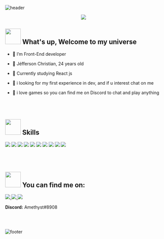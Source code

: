 
![header](https://capsule-render.vercel.app/api?type=waving&color=timeGradient&height=200&section=header&text=WELCOME&animation=fadeIn&fontSize=70&fontAlign=70&fontColor=0e1116&theme=gruvbox_light)

<p align="center"><img src="https://user-images.githubusercontent.com/99052195/199123954-3ccee5bd-d7dc-400c-8eee-0f90e6979b4b.png"></p>

<h2 align="left"> <img src="https://user-images.githubusercontent.com/99052195/199125301-8c606949-2add-4e48-8089-70659cd8e6e7.gif" width="50px"/> What's up, Welcome to my universe </h2>

-  🌟 I’m Front-End developer

-  🌟 Jéfferson Christian, 24 years old 

-  🌟 Currently studying React js 

-  🌟 i looking for my first experience in dev, and if u interest chat on me 

-  🌟 i love games so you can find me on Discord to chat and play anything

<br></br>

<h2 align="left"> <img src="https://user-images.githubusercontent.com/99052195/199128070-e1c0f0eb-972e-4510-9272-40cd63587d79.gif" width="50px"/> Skills </h2>

<img src="https://camo.githubusercontent.com/aeddc848275a1ffce386dc81c04541654ca07b2c43bbb8ad251085c962672aea/68747470733a2f2f696d672e736869656c64732e696f2f62616467652f6a6176617363726970742d2532333332333333302e7376673f7374796c653d666f722d7468652d6261646765266c6f676f3d6a617661736372697074266c6f676f436f6c6f723d253233463744463145" /> <img src="https://camo.githubusercontent.com/49fbb99f92674cc6825349b154b65aaf4064aec465d61e8e1f9fb99da3d922a1/68747470733a2f2f696d672e736869656c64732e696f2f62616467652f68746d6c352d2532334533344632362e7376673f7374796c653d666f722d7468652d6261646765266c6f676f3d68746d6c35266c6f676f436f6c6f723d7768697465" /> <img src="https://camo.githubusercontent.com/e6b67b27998fca3bccf4c0ee479fc8f9de09d91f389cccfbe6cb1e29c10cfbd7/68747470733a2f2f696d672e736869656c64732e696f2f62616467652f637373332d2532333135373242362e7376673f7374796c653d666f722d7468652d6261646765266c6f676f3d63737333266c6f676f436f6c6f723d7768697465" /> <img src="https://camo.githubusercontent.com/ab4c3c731a174a63df861f7b118d6c8a6c52040a021a552628db877bd518fe84/68747470733a2f2f696d672e736869656c64732e696f2f62616467652f72656163742d2532333230323332612e7376673f7374796c653d666f722d7468652d6261646765266c6f676f3d7265616374266c6f676f436f6c6f723d253233363144414642" /> <img src="https://camo.githubusercontent.com/aa2d67d682b7d59cb0955695b192fc1390c9da34e90aa0c63079c411d01a9c66/68747470733a2f2f696d672e736869656c64732e696f2f62616467652f534153532d686f7470696e6b2e7376673f7374796c653d666f722d7468652d6261646765266c6f676f3d53415353266c6f676f436f6c6f723d7768697465" /> <img src="https://camo.githubusercontent.com/b768ae6e4f89b74512e6de02a8367fd71465bc3d88ef1cf2f1622e2017c32bea/68747470733a2f2f696d672e736869656c64732e696f2f62616467652f626f6f7473747261702d2532333536334437432e7376673f7374796c653d666f722d7468652d6261646765266c6f676f3d626f6f747374726170266c6f676f436f6c6f723d7768697465" /> <img src="https://camo.githubusercontent.com/a65fcdf7030d79c00f4c3d8bab84de39107f5777fca4d12f0cb64440015183fe/68747470733a2f2f696d672e736869656c64732e696f2f62616467652f66697265626173652d2532333033394245352e7376673f7374796c653d666f722d7468652d6261646765266c6f676f3d6669726562617365" /> <img src="https://camo.githubusercontent.com/9a8ccd8ae319ddac9934db226e7834d7e1c61a31076e7d7c04ecb5bf352967aa/68747470733a2f2f696d672e736869656c64732e696f2f62616467652f6669676d612d2532334632344531452e7376673f7374796c653d666f722d7468652d6261646765266c6f676f3d6669676d61266c6f676f436f6c6f723d7768697465" /> <img src="https://camo.githubusercontent.com/ec0d32e85caf4723d5182a75338c89f85a2c3679aed0c46c9ee9fd1c8dc2a316/68747470733a2f2f696d672e736869656c64732e696f2f62616467652f6769742d2532334630353033332e7376673f7374796c653d666f722d7468652d6261646765266c6f676f3d676974266c6f676f436f6c6f723d7768697465" /> <img src="https://camo.githubusercontent.com/f6d50128cb007f85916b7a899da5d94f654dce35a37331c8d28573aef46f4274/68747470733a2f2f696d672e736869656c64732e696f2f62616467652f6769746875622d2532333132313031312e7376673f7374796c653d666f722d7468652d6261646765266c6f676f3d676974687562266c6f676f436f6c6f723d7768697465" />

<br></br>

<h2 align="left"> <img src="https://user-images.githubusercontent.com/99052195/199337885-a950019b-9883-4eae-af04-d3ca0c327a29.gif" width="50px"/> You can find me on: </h2>

<a href="https://www.linkedin.com/in/jeffersonchristians/">
  <img src="https://camo.githubusercontent.com/f2c8f0101c67886e18945109c8afe5e6c424c0386b60532132838367f5c66d96/68747470733a2f2f696d672e736869656c64732e696f2f62616467652f4c696e6b6564496e2d3330376363353f7374796c653d666f722d7468652d6261646765266c6f676f3d6c696e6b6564696e266c6f676f436f6c6f723d7768697465" />
</a> <a href="mailto:jeffchristian.devfrontend@gmail.com">
  <img src="https://camo.githubusercontent.com/571384769c09e0c66b45e39b5be70f68f552db3e2b2311bc2064f0d4a9f5983b/68747470733a2f2f696d672e736869656c64732e696f2f62616467652f476d61696c2d4431343833363f7374796c653d666f722d7468652d6261646765266c6f676f3d676d61696c266c6f676f436f6c6f723d7768697465" />
</a> <a href="https://twitter.com/barrilchristian">
  <img src="https://camo.githubusercontent.com/66f559db98ca911c254ec607443e7ebce2a0353e744ad1d0b75b874f8facdd64/68747470733a2f2f696d672e736869656c64732e696f2f62616467652f747769747465722d2532333144413146322e7376673f7374796c653d666f722d7468652d6261646765266c6f676f3d54776974746572266c6f676f436f6c6f723d7768697465" />
</a> 

<p> <strong>Discord:</strong> Amethyst#8908 </p>

<br></br>

![footer](https://capsule-render.vercel.app/api?type=rect&color=timeGradient&height=100&section=footer&text=SEE%20YA&animation=fadeIn&fontSize=70&fontAlign=70&theme=gruvbox_light)
